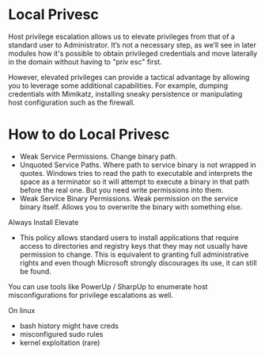 # Local Privesc
Host privilege escalation allows us to elevate privileges from that of a standard user to Administrator. It’s not a necessary step, as we’ll see in later modules how it's possible to obtain privileged credentials and move laterally in the domain without having to "priv esc" first. 

However, elevated privileges can provide a tactical advantage by allowing you to leverage some additional capabilities. For example, dumping credentials with Mimikatz, installing sneaky persistence or manipulating host configuration such as the firewall.

# How to do Local Privesc
- Weak Service Permissions. Change binary path.
- Unquoted Service Paths. Where path to service binary is not wrapped in quotes. Windows tries to read the path to executable and interprets the space as a terminator so it will attempt to execute a binary in that path before the real one. But you need write permissions into them.
- Weak Service Binary Permissions. Weak permission on the service binary itself. Allows you to overwrite the binary with something else.

Always Install Elevate
- This policy allows standard users to install applications that require access to directories and registry keys that they may not usually have permission to change. This is equivalent to granting full administrative rights and even though Microsoft strongly discourages its use, it can still be found.

You can use tools like PowerUp / SharpUp to enumerate host misconfigurations for privilege escalations as well.

On linux
- bash history might have creds
- misconfigured sudo rules
- kernel exploitation (rare)
